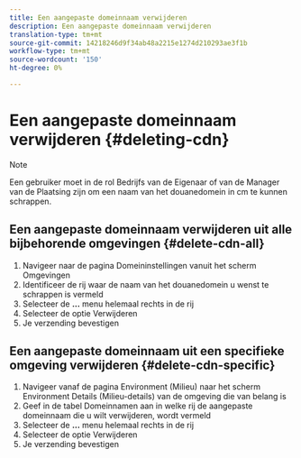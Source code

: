 ```yaml
---
title: Een aangepaste domeinnaam verwijderen
description: Een aangepaste domeinnaam verwijderen
translation-type: tm+mt
source-git-commit: 14218246d9f34ab48a2215e1274d210293ae3f1b
workflow-type: tm+mt
source-wordcount: '150'
ht-degree: 0%

---
```



# Een aangepaste domeinnaam verwijderen {#deleting-cdn}

>[!NOTE]
>Een gebruiker moet in de rol Bedrijfs van de Eigenaar of van de Manager van de Plaatsing zijn om een naam van het douanedomein in cm te kunnen schrappen.

## Een aangepaste domeinnaam verwijderen uit alle bijbehorende omgevingen {#delete-cdn-all}

1. Navigeer naar de pagina Domeininstellingen vanuit het scherm Omgevingen
1. Identificeer de rij waar de naam van het douanedomein u wenst te schrappen is vermeld
1. Selecteer de **...** menu helemaal rechts in de rij
1. Selecteer de optie Verwijderen
1. Je verzending bevestigen


## Een aangepaste domeinnaam uit een specifieke omgeving verwijderen {#delete-cdn-specific}

1. Navigeer vanaf de pagina Environment (Milieu) naar het scherm Environment Details (Milieu-details) van de omgeving die van belang is
1. Geef in de tabel Domeinnamen aan in welke rij de aangepaste domeinnaam die u wilt verwijderen, wordt vermeld
1. Selecteer de **...** menu helemaal rechts in de rij
1. Selecteer de optie Verwijderen
1. Je verzending bevestigen
